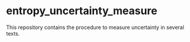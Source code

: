 # entropy_uncertainty_measure
This repository contains the procedure to measure uncertainty in several texts. 
